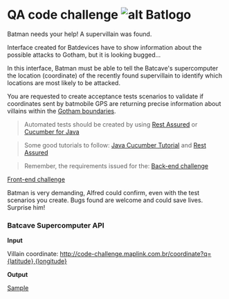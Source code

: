 # QA code challenge ![alt Batlogo](public/images/batlogo-small.png)

Batman needs your help! A supervillain was found.

Interface created for Batdevices have to show information about the possible attacks to Gotham, but it is looking bugged...

In this interface, Batman must be able to tell the Batcave's supercomputer the location (coordinate) of the recently found supervillain to identify which locations are most likely to be attacked.

You are requested to create acceptance tests scenarios to validate if coordinates sent by batmobile GPS are returning precise information about villains within the [Gotham boundaries](https://gist.githubusercontent.com/pitteri/d56780d610cb8e0a43bfa94fc54b71cd/raw/dcdd965c84cd05d856ae32646be69868d4a80afa/gotham_bbox.json).

> Automated tests should be created by using [Rest Assured](http://rest-assured.io/) or [Cucumber for Java](https://cucumber.io/)

> Some good tutorials to follow: [Java Cucumber Tutorial](https://www.youtube.com/watch?v=pD4B839qfos&list=PL_noPv5wmuO_t6yYbPfjwhJFOOcio89tI) and [Rest Assured](http://www.baeldung.com/rest-assured-tutorial)

> Remember, the requirements issued for the:
[Back-end challenge](BACKEND.md)

[Front-end challenge](FRONTEND.md)

Batman is very demanding, Alfred could confirm, even with the test scenarios you create. Bugs found are welcome and could save lives. Surprise him!

### Batcave Supercomputer API

**Input**

Villain coordinate: http://code-challenge.maplink.com.br/coordinate?q={latitude},{longitude}

**Output**

[Sample](https://gist.githubusercontent.com/pitteri/578a6801d6f504eda6f6ce84cad59f89/raw)  
